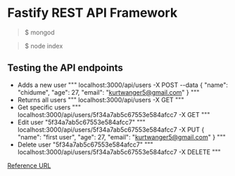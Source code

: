 # Fastify REST API Framework

> $ mongod

> $ node index

## Testing the API endpoints

- Adds a new user
"""
localhost:3000/api/users -X POST --data {
    "name": "chidume",
    "age": 27,
    "email": "kurtwanger5@gmail.com"
}
"""
- Returns all users
"""
localhost:3000/api/users -X GET
"""
- Get specific users
"""
localhost:3000/api/users/5f34a7ab5c67553e584afcc7 -X GET
"""
- Edit user "5f34a7ab5c67553e584afcc7"
"""
localhost:3000/api/users/5f34a7ab5c67553e584afcc7 -X PUT {
    "name": "first user",
    "age": 27,
    "email": "kurtwanger5@gmail.com"
}
"""
- Delete user "5f34a7ab5c67553e584afcc7"
"""
localhost:3000/api/users/5f34a7ab5c67553e584afcc7 -X DELETE
"""

[Reference URL](https://blog.bitsrc.io/how-to-build-rest-apis-with-fastify-2eac64536a72)
